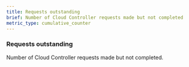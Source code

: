 ```yaml
---
title: Requests outstanding
brief: Number of Cloud Controller requests made but not completed
metric_type: cumulative_counter
---
```


### Requests outstanding

Number of Cloud Controller requests made but not completed.
